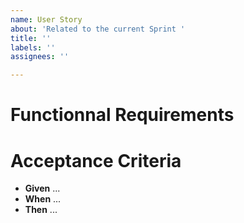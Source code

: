 ```yaml
---
name: User Story
about: 'Related to the current Sprint '
title: ''
labels: ''
assignees: ''

---
```


# Functionnal Requirements

# Acceptance Criteria 
- **Given** ...
- **When** ...
- **Then** ...
